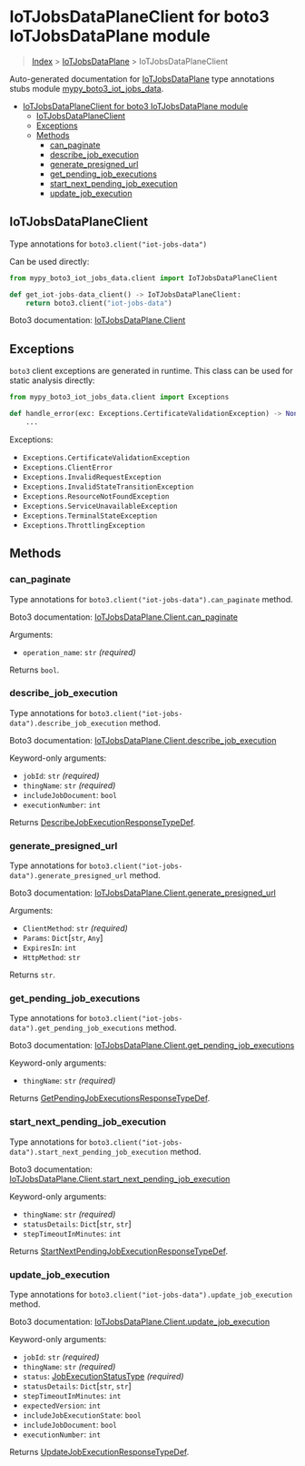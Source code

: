 # IoTJobsDataPlaneClient for boto3 IoTJobsDataPlane module

> [Index](..) > [IoTJobsDataPlane](.) > IoTJobsDataPlaneClient

Auto-generated documentation for
[IoTJobsDataPlane](https://boto3.amazonaws.com/v1/documentation/api/latest/reference/services/iot-jobs-data.html#IoTJobsDataPlane)
type annotations stubs module
[mypy_boto3_iot_jobs_data](https://pypi.org/project/mypy-boto3-iot-jobs-data/).

- [IoTJobsDataPlaneClient for boto3 IoTJobsDataPlane module](#iotjobsdataplaneclient-for-boto3-iotjobsdataplane-module)
  - [IoTJobsDataPlaneClient](#iotjobsdataplaneclient)
  - [Exceptions](#exceptions)
  - [Methods](#methods)
    - [can_paginate](#can_paginate)
    - [describe_job_execution](#describe_job_execution)
    - [generate_presigned_url](#generate_presigned_url)
    - [get_pending_job_executions](#get_pending_job_executions)
    - [start_next_pending_job_execution](#start_next_pending_job_execution)
    - [update_job_execution](#update_job_execution)

## IoTJobsDataPlaneClient

Type annotations for `boto3.client("iot-jobs-data")`

Can be used directly:

```python
from mypy_boto3_iot_jobs_data.client import IoTJobsDataPlaneClient

def get_iot-jobs-data_client() -> IoTJobsDataPlaneClient:
    return boto3.client("iot-jobs-data")
```

Boto3 documentation:
[IoTJobsDataPlane.Client](https://boto3.amazonaws.com/v1/documentation/api/latest/reference/services/iot-jobs-data.html#IoTJobsDataPlane.Client)

## Exceptions

`boto3` client exceptions are generated in runtime. This class can be used for
static analysis directly:

```python
from mypy_boto3_iot_jobs_data.client import Exceptions

def handle_error(exc: Exceptions.CertificateValidationException) -> None:
    ...
```

Exceptions:

- `Exceptions.CertificateValidationException`
- `Exceptions.ClientError`
- `Exceptions.InvalidRequestException`
- `Exceptions.InvalidStateTransitionException`
- `Exceptions.ResourceNotFoundException`
- `Exceptions.ServiceUnavailableException`
- `Exceptions.TerminalStateException`
- `Exceptions.ThrottlingException`

## Methods

### can_paginate

Type annotations for `boto3.client("iot-jobs-data").can_paginate` method.

Boto3 documentation:
[IoTJobsDataPlane.Client.can_paginate](https://boto3.amazonaws.com/v1/documentation/api/latest/reference/services/iot-jobs-data.html#IoTJobsDataPlane.Client.can_paginate)

Arguments:

- `operation_name`: `str` *(required)*

Returns `bool`.

### describe_job_execution

Type annotations for `boto3.client("iot-jobs-data").describe_job_execution`
method.

Boto3 documentation:
[IoTJobsDataPlane.Client.describe_job_execution](https://boto3.amazonaws.com/v1/documentation/api/latest/reference/services/iot-jobs-data.html#IoTJobsDataPlane.Client.describe_job_execution)

Keyword-only arguments:

- `jobId`: `str` *(required)*
- `thingName`: `str` *(required)*
- `includeJobDocument`: `bool`
- `executionNumber`: `int`

Returns
[DescribeJobExecutionResponseTypeDef](./type_defs.md#describejobexecutionresponsetypedef).

### generate_presigned_url

Type annotations for `boto3.client("iot-jobs-data").generate_presigned_url`
method.

Boto3 documentation:
[IoTJobsDataPlane.Client.generate_presigned_url](https://boto3.amazonaws.com/v1/documentation/api/latest/reference/services/iot-jobs-data.html#IoTJobsDataPlane.Client.generate_presigned_url)

Arguments:

- `ClientMethod`: `str` *(required)*
- `Params`: `Dict`\[`str`, `Any`\]
- `ExpiresIn`: `int`
- `HttpMethod`: `str`

Returns `str`.

### get_pending_job_executions

Type annotations for `boto3.client("iot-jobs-data").get_pending_job_executions`
method.

Boto3 documentation:
[IoTJobsDataPlane.Client.get_pending_job_executions](https://boto3.amazonaws.com/v1/documentation/api/latest/reference/services/iot-jobs-data.html#IoTJobsDataPlane.Client.get_pending_job_executions)

Keyword-only arguments:

- `thingName`: `str` *(required)*

Returns
[GetPendingJobExecutionsResponseTypeDef](./type_defs.md#getpendingjobexecutionsresponsetypedef).

### start_next_pending_job_execution

Type annotations for
`boto3.client("iot-jobs-data").start_next_pending_job_execution` method.

Boto3 documentation:
[IoTJobsDataPlane.Client.start_next_pending_job_execution](https://boto3.amazonaws.com/v1/documentation/api/latest/reference/services/iot-jobs-data.html#IoTJobsDataPlane.Client.start_next_pending_job_execution)

Keyword-only arguments:

- `thingName`: `str` *(required)*
- `statusDetails`: `Dict`\[`str`, `str`\]
- `stepTimeoutInMinutes`: `int`

Returns
[StartNextPendingJobExecutionResponseTypeDef](./type_defs.md#startnextpendingjobexecutionresponsetypedef).

### update_job_execution

Type annotations for `boto3.client("iot-jobs-data").update_job_execution`
method.

Boto3 documentation:
[IoTJobsDataPlane.Client.update_job_execution](https://boto3.amazonaws.com/v1/documentation/api/latest/reference/services/iot-jobs-data.html#IoTJobsDataPlane.Client.update_job_execution)

Keyword-only arguments:

- `jobId`: `str` *(required)*
- `thingName`: `str` *(required)*
- `status`: [JobExecutionStatusType](./literals.md#jobexecutionstatustype)
  *(required)*
- `statusDetails`: `Dict`\[`str`, `str`\]
- `stepTimeoutInMinutes`: `int`
- `expectedVersion`: `int`
- `includeJobExecutionState`: `bool`
- `includeJobDocument`: `bool`
- `executionNumber`: `int`

Returns
[UpdateJobExecutionResponseTypeDef](./type_defs.md#updatejobexecutionresponsetypedef).
